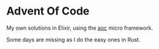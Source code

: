 # Advent Of Code

My own solutions in Elixir, using the
[aoc](https://github.com/lud/aoc#use-the-commands) micro framework.

Some days are missing as I do the easy ones in Rust.